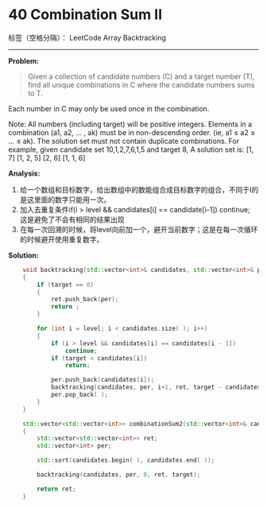 ﻿# 40 Combination Sum II

标签（空格分隔）： LeetCode Array Backtracking

---

**Problem:**
>   Given a collection of candidate numbers (C) and a target number (T), find all unique combinations in C where the candidate numbers sums to T.
>
Each number in C may only be used once in the combination.
>
Note:
All numbers (including target) will be positive integers.
Elements in a combination (a1, a2, … , ak) must be in non-descending order. (ie, a1 ≤ a2 ≤ … ≤ ak).
The solution set must not contain duplicate combinations.
For example, given candidate set 10,1,2,7,6,1,5 and target 8, 
A solution set is: 
[1, 7] 
[1, 2, 5] 
[2, 6] 
[1, 1, 6] 

**Analysis:**

 1. 给一个数组和目标数字，给出数组中的数能组合成目标数字的组合，不同于I的是这里面的数字只能用一次。
 2. 加入去重复条件if(i > level && candidates[i] == candidate[i-1]) continue; 这是避免了不会有相同的结果出现
 3. 在每一次回溯的时候，将level向前加一个，避开当前数字；这是在每一次循环的时候避开使用重复数字。

**Solution:**
```cpp
	void backtracking(std::vector<int>& candidates, std::vector<int>& per, int level, std::vector<std::vector<int>>& ret, int target)
	{
		if (target == 0)
		{
			ret.push_back(per);
			return ;
		}

		for (int i = level; i < candidates.size( ); i++)
		{
			if (i > level && candidates[i] == candidates[i - 1])
				continue;
			if (target < candidates[i])
				return;

			per.push_back(candidates[i]);
			backtracking(candidates, per, i+1, ret, target - candidates[i]);
			per.pop_back( );
		}
	}

	std::vector<std::vector<int>> combinationSum2(std::vector<int>& candidates, int target)
	{
		std::vector<std::vector<int>> ret;
		std::vector<int> per;

		std::sort(candidates.begin( ), candidates.end( ));

		backtracking(candidates, per, 0, ret, target);

		return ret;
	}
```
 

